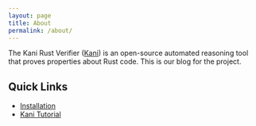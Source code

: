 ```yaml
---
layout: page
title: About
permalink: /about/
---
```


The Kani Rust Verifier ([Kani](https://github.com/model-checking/kani)) is an open-source automated reasoning
tool that proves properties about Rust code. This is our blog for
the project.

## Quick Links
- [Installation](https://model-checking.github.io/kani/install-guide.html)
- [Kani Tutorial](https://model-checking.github.io/kani/kani-tutorial.html#tutorial)